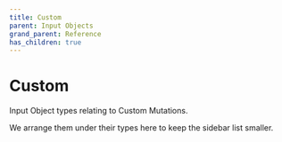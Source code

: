 ```yaml
---
title: Custom
parent: Input Objects
grand_parent: Reference
has_children: true
---
```


# Custom

Input Object types relating to Custom Mutations.

We arrange them under their types here to keep the sidebar list smaller.

